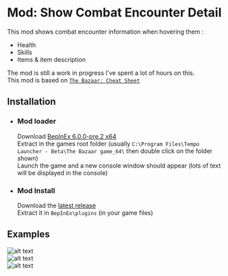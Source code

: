 # Mod: Show Combat Encounter Detail
This mod shows combat encounter information when hovering them :
- Health
- Skills
- Items & item description  

The mod is still a work in progress I've spent a lot of hours on this.  
This mod is based on [`The Bazaar: Cheat Sheet`](https://jade-dead-e8e.notion.site/The-Bazaar-Cheat-Sheet-13531ff9bda580e19a10c96bb6d9e346#13831ff9bda580a4b8e3d1da20ab4576)

## Installation
- ### Mod loader
   Download [BepInEx 6.0.0-pre.2 x64](https://github.com/BepInEx/BepInEx/releases/download/v6.0.0-pre.2/BepInEx-Unity.IL2CPP-win-x64-6.0.0-pre.2.zip)  
   Extract in the games root folder (usually `C:\Program Files\Tempo Launcher - Beta\The Bazaar game_64\` then double click on the folder shown)  
   Launch the game and a new console window should appear (lots of text will be displayed in the console)
- ### Mod Install
  Download the [latest release](https://github.com/Infarcactus/Mod-The-Bazaar-Show-Combat-Encounter-Detail/releases)  
  Extract it in `BepInEx\plugins` (in your game files)

## Examples
![alt text](Github_Examples/1.png)  
![alt text](Github_Examples/2.png)  
![alt text](Github_Examples/3.png)
